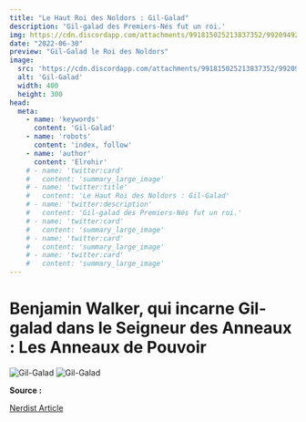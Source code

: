 ```yaml
---
title: "Le Haut Roi des Noldors : Gil-Galad"
description: 'Gil-galad des Premiers-Nés fut un roi.'
img: https://cdn.discordapp.com/attachments/991815025213837352/992094920275918858/The-Lord-of-the-Rings-Rings-of-Power-Gil-galad-in-warrior-attire.jpg-1536x1024.jpg
date: "2022-06-30"
preview: "Gil-Galad le Roi des Noldors"
image:
  src: 'https://cdn.discordapp.com/attachments/991815025213837352/992094920275918858/The-Lord-of-the-Rings-Rings-of-Power-Gil-galad-in-warrior-attire.jpg-1536x1024.jpg'
  alt: 'Gil-Galad'
  width: 400
  height: 300
head:
  meta:
    - name: 'keywords'
      content: 'Gil-Galad'
    - name: 'robots'
      content: 'index, follow'
    - name: 'author'
      content: 'Elrohir'
    # - name: 'twitter:card'
    #   content: 'summary_large_image'
    # - name: 'twitter:title'
    #   content: 'Le Haut Roi des Noldors : Gil-Galad'
    # - name: 'twitter:description'
    #   content: 'Gil-galad des Premiers-Nés fut un roi.'
    # - name: 'twitter:card'
    #   content: 'summary_large_image'
    # - name: 'twitter:card'
    #   content: 'summary_large_image'
    # - name: 'twitter:card'
    #   content: 'summary_large_image'   
---
```


# **Benjamin Walker, qui incarne Gil-galad dans le Seigneur des Anneaux : Les Anneaux de Pouvoir** 

![Gil-Galad](https://cdn.discordapp.com/attachments/991815025213837352/992094919999107133/The-Lord-of-the-Rings-Rings-of-Power-Gil-galad-standing-in-robes.jpg.jpg)
![Gil-Galad](https://cdn.discordapp.com/attachments/991815025213837352/992094920275918858/The-Lord-of-the-Rings-Rings-of-Power-Gil-galad-in-warrior-attire.jpg-1536x1024.jpg)

**Source :** 

[Nerdist Article](https://nerdist.com/article/lord-of-the-rings-the-rings-of-power-who-is-gil-galad-benjamin-walker-interview-exclusive-images/)

